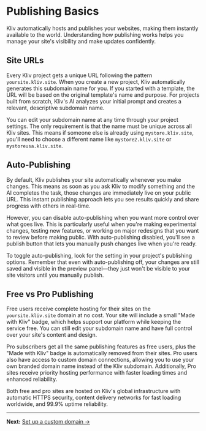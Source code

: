# Publishing Basics

Kliv automatically hosts and publishes your websites, making them instantly available to the world. Understanding how publishing works helps you manage your site's visibility and make updates confidently.

## Site URLs

Every Kliv project gets a unique URL following the pattern `yoursite.kliv.site`. When you create a new project, Kliv automatically generates this subdomain name for you. If you started with a template, the URL will be based on the original template's name and purpose. For projects built from scratch, Kliv's AI analyzes your initial prompt and creates a relevant, descriptive subdomain name.

You can edit your subdomain name at any time through your project settings. The only requirement is that the name must be unique across all Kliv sites. This means if someone else is already using `mystore.kliv.site`, you'll need to choose a different name like `mystore2.kliv.site` or `mystoreusa.kliv.site`.

## Auto-Publishing

By default, Kliv publishes your site automatically whenever you make changes. This means as soon as you ask Kliv to modify something and the AI completes the task, those changes are immediately live on your public URL. This instant publishing approach lets you see results quickly and share progress with others in real-time.

However, you can disable auto-publishing when you want more control over what goes live. This is particularly useful when you're making experimental changes, testing new features, or working on major redesigns that you want to review before making public. With auto-publishing disabled, you'll see a publish button that lets you manually push changes live when you're ready.

To toggle auto-publishing, look for the setting in your project's publishing options. Remember that even with auto-publishing off, your changes are still saved and visible in the preview panel—they just won't be visible to your site visitors until you manually publish.

## Free vs Pro Publishing

Free users receive complete hosting for their sites on the `yoursite.kliv.site` domain at no cost. Your site will include a small "Made with Kliv" badge, which helps support our platform while keeping the service free. You can still edit your subdomain name and have full control over your site's content and design.

Pro subscribers get all the same publishing features as free users, plus the "Made with Kliv" badge is automatically removed from their sites. Pro users also have access to custom domain connections, allowing you to use your own branded domain name instead of the Kliv subdomain. Additionally, Pro sites receive priority hosting performance with faster loading times and enhanced reliability.

Both free and pro sites are hosted on Kliv's global infrastructure with automatic HTTPS security, content delivery networks for fast loading worldwide, and 99.9% uptime reliability.

---

**Next:** [Set up a custom domain →](/publishing/custom-domains)